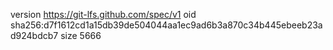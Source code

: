 version https://git-lfs.github.com/spec/v1
oid sha256:d7f1612cd1a15db39de504044aa1ec9ad6b3a870c34b445ebeeb23ad924bdcb7
size 5666
